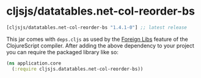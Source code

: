 # cljsjs/datatables.net-col-reorder-bs

[](dependency)
```clojure
[cljsjs/datatables.net-col-reorder-bs "1.4.1-0"] ;; latest release
```
[](/dependency)
This jar comes with `deps.cljs` as used by the [Foreign Libs][flibs] feature
of the ClojureScript compiler. After adding the above dependency to your project you can require the packaged library like so:

```clojure
(ns application.core
  (:require cljsjs.datatables.net-col-reorder-bs))
```

[flibs]: https://clojurescript.org/reference/packaging-foreign-deps
